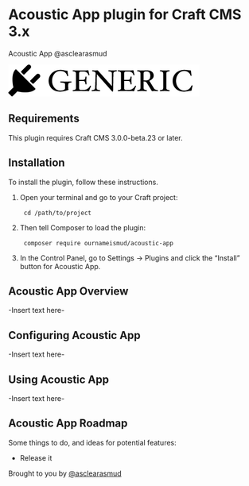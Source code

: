 # Acoustic App plugin for Craft CMS 3.x

Acoustic App @asclearasmud

![Screenshot](resources/img/plugin-logo.png)

## Requirements

This plugin requires Craft CMS 3.0.0-beta.23 or later.

## Installation

To install the plugin, follow these instructions.

1. Open your terminal and go to your Craft project:

        cd /path/to/project

2. Then tell Composer to load the plugin:

        composer require ournameismud/acoustic-app

3. In the Control Panel, go to Settings → Plugins and click the “Install” button for Acoustic App.

## Acoustic App Overview

-Insert text here-

## Configuring Acoustic App

-Insert text here-

## Using Acoustic App

-Insert text here-

## Acoustic App Roadmap

Some things to do, and ideas for potential features:

* Release it

Brought to you by [@asclearasmud](http://ournameismud.co.uk/)
